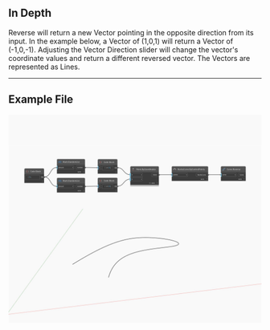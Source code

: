 ## In Depth
Reverse will return a new Vector pointing in the opposite direction from its input. In the example below, a Vector of (1,0,1) will return a Vector of (-1,0,-1). Adjusting the Vector Direction slider will change the vector's coordinate values and return a different reversed vector. The Vectors are represented as Lines.
___
## Example File

![Reverse](./Autodesk.DesignScript.Geometry.Curve.Reverse_img.jpg)

